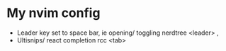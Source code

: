 
# My nvim config 
- Leader key set to space bar, ie opening/ toggling nerdtree \<leader> , 
- Ultisnips/ react completion rcc \<tab>
